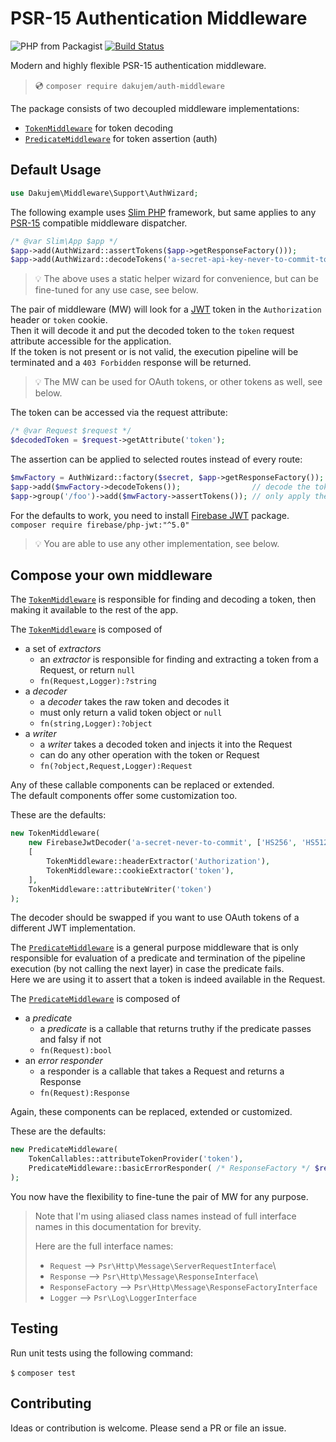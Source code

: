 # PSR-15 Authentication Middleware

![PHP from Packagist](https://img.shields.io/packagist/php-v/dakujem/auth-middleware)
[![Build Status](https://travis-ci.org/dakujem/auth-middleware.svg?branch=master)](https://travis-ci.org/dakujem/auth-middleware)

Modern and highly flexible PSR-15 authentication middleware.

> 💿 `composer require dakujem/auth-middleware`


The package consists of two decoupled middleware implementations:
- [`TokenMiddleware`] for token decoding
- [`PredicateMiddleware`] for token assertion (auth)


## Default Usage

```php
use Dakujem\Middleware\Support\AuthWizard;
```

The following example uses [Slim PHP](https://www.slimframework.com) framework,
but same applies to any [PSR-15](https://www.php-fig.org/psr/psr-15/) compatible middleware dispatcher.
```php
/* @var Slim\App $app */
$app->add(AuthWizard::assertTokens($app->getResponseFactory()));
$app->add(AuthWizard::decodeTokens('a-secret-api-key-never-to-commit-to-a-repo'));
```
> 💡 The above uses a static helper wizard for convenience, but can be fine-tuned for any use case, see below.

The pair of middleware (MW) will look for a [JWT](https://jwt.io/introduction/)
token in the `Authorization` header or `token` cookie.\
Then it will decode it and put the decoded token to the `token` request attribute accessible for the application.\
If the token is not present or is not valid, the execution pipeline will be terminated
and a `403 Forbidden` response will be returned.

> 💡 The MW can be used for OAuth tokens, or other tokens as well, see below.

The token can be accessed via the request attribute:
```php
/* @var Request $request */
$decodedToken = $request->getAttribute('token');
```

The assertion can be applied to selected routes instead of every route:
```php
$mwFactory = AuthWizard::factory($secret, $app->getResponseFactory());
$app->add($mwFactory->decodeTokens());                // decode the token for all routes, but
$app->group('/foo')->add($mwFactory->assertTokens()); // only apply the assertion for selected ones
```

For the defaults to work, you need to install [Firebase JWT](https://github.com/firebase/php-jwt) package.\
`composer require firebase/php-jwt:"^5.0"`

> 💡 You are able to use any other implementation, see below.


## Compose your own middleware

The [`TokenMiddleware`] is responsible for finding and decoding a token,
then making it available to the rest of the app.

The [`TokenMiddleware`] is composed of
- a set of _extractors_
    - an _extractor_ is responsible for finding and extracting a token from a Request, or return `null`
    - `fn(Request,Logger):?string`
- a _decoder_
    - a _decoder_ takes the raw token and decodes it
    - must only return a valid token object or `null`
    - `fn(string,Logger):?object`
- a _writer_
    - a _writer_ takes a decoded token and injects it into the Request
    - can do any other operation with the token or Request
    - `fn(?object,Request,Logger):Request`

Any of these callable components can be replaced or extended.\
The default components offer some customization too.

These are the defaults:
```php
new TokenMiddleware(
    new FirebaseJwtDecoder('a-secret-never-to-commit', ['HS256', 'HS512', 'HS384']),
    [
        TokenMiddleware::headerExtractor('Authorization'),
        TokenMiddleware::cookieExtractor('token'),
    ],
    TokenMiddleware::attributeWriter('token')
);
```
The decoder should be swapped if you want to use OAuth tokens of a different JWT implementation.


The [`PredicateMiddleware`] is a general purpose middleware that is only responsible for evaluation of a predicate and
termination of the pipeline execution (by not calling the next layer) in case the predicate fails.\
Here we are using it to assert that a token is indeed available in the Request.

The [`PredicateMiddleware`] is composed of
- a _predicate_
    - a _predicate_ is a callable that returns truthy if the predicate passes and falsy if not
    - `fn(Request):bool`
- an _error responder_
    - a responder is a callable that takes a Request and returns a Response
    - `fn(Request):Response`

Again, these components can be replaced, extended or customized.

These are the defaults:
```php
new PredicateMiddleware(
    TokenCallables::attributeTokenProvider('token'),
    PredicateMiddleware::basicErrorResponder( /* ResponseFactory */ $responseFactory )
);
```

You now have the flexibility to fine-tune the pair of MW for any purpose.

>
> Note that I'm using aliased class names instead of full interface names in this documentation for brevity.
>
> Here are the full interface names:
> - `Request` --> `Psr\Http\Message\ServerRequestInterface`\
> - `Response` --> `Psr\Http\Message\ResponseInterface`\
> - `ResponseFactory` --> `Psr\Http\Message\ResponseFactoryInterface`
> - `Logger` --> `Psr\Log\LoggerInterface`
>


## Testing

Run unit tests using the following command:

`$` `composer test`


## Contributing

Ideas or contribution is welcome. Please send a PR or file an issue.



[`TokenMiddleware`]: src/TokenMiddleware.php
[`PredicateMiddleware`]: src/PredicateMiddleware.php

